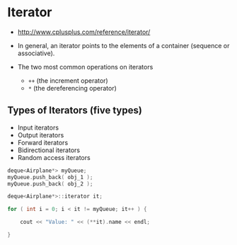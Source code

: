 # Iterator
- http://www.cplusplus.com/reference/iterator/

- In general, an iterator points to the elements of a container (sequence or associative).
- The two most common operations on iterators
    + `++` (the increment operator)
    + `*` (the dereferencing operator)

## Types of Iterators (five types)
- Input iterators
- Output iterators
- Forward iterators
- Bidirectional iterators
- Random access iterators

```cpp
deque<Airplane*> myQueue;
myQueue.push_back( obj_1 );
myQueue.push_back( obj_2 );

deque<Airplane*>::iterator it;

for ( int i = 0; i < it != myQueue; it++ ) {

    cout << "Value: " << (**it).name << endl;

}
```
